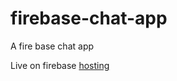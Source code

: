 # firebase-chat-app
 A fire base chat app

 Live on firebase [hosting](https://chat-app-ddf42.web.app/)
